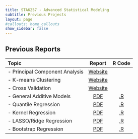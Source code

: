 ```yaml
---
title: STA6257 - Advanced Statistical Modeling
subtitle: Previous Projects
layout: page
#callouts: home_callouts
show_sidebar: false
---
```


## Previous Reports

| **Topic** | **Report** | **R Code**  |
|:-----------------------|:-:|:---:|
| - Principal Component Analysis   | [Website](https://bjcarr08.github.io/STA6257_Project_PCA/) |  | 
| - K-means Clustering   | [Website](http://kmean.scrib.ink/)   |  | 
| - Cross Validation| [Website](https://odo4321.github.io/STA6257_CCross-Validation/)   |  | 
| - General Additive Models   | [PDF](https://github.com/acohenstat/STA6257/blob/main/Archive/GAM_Summer2022.pdf)   | [.R](https://github.com/acohenstat/STA6257/blob/main/Archive/GAM_RCode.R) | 
| - Quantile Regression   | [PDF](https://github.com/acohenstat/STA6257/blob/main/Archive/Quantile_Regression_Summer2022.pdf)   | [.R](https://github.com/acohenstat/STA6257/blob/main/Archive/QunatileRegression.zip) | 
| - Kernel Regression   | [PDF](https://github.com/acohenstat/STA6257/blob/main/Archive/SampleReport_kernelregression.pdf)   | [.R]() | 
| - LASSO/Ridge Regression   | [PDF](https://github.com/acohenstat/STA6257/blob/main/Archive/LassoRegression.pdf)   | [.R]() | 
| - Bootstrap Regression   | [PDF](https://github.com/acohenstat/STA6257/blob/main/Archive/SampleReport_BootstrapRegression.pdf)   | [.R]() |
